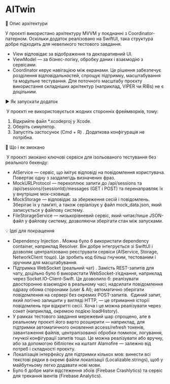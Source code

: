 # AITwin
🧱 Опис архітектури  

У проєкті використано архітектуру MVVM у поєднанні з Coordinator-патерном. Оскільки додаток реалізовано на SwiftUI, така структура добре підходить для невеликого тестового завдання.
* View відповідає за відображення та декларативний UI.
* ViewModel — за бізнес-логіку, обробку даних і взаємодію з сервісами.
* Coordinator керує навігацією між екранами. Це рішення забезпечує розділення відповідальностей, спрощує підтримку, масштабування та модульне тестування. Для поточного масштабу проєкту використання складніших архітектур (наприклад, VIPER чи RIBs) не є доцільним.
  
▶️ Як запускати додаток

 У проєкті не використовується жодних сторонніх фреймворків, тому:
1. Відкрийте файл *.xcodeproj у Xcode.
2. Оберіть симулятор.
3. Запустіть застосунок (Cmd + R) . Додаткова конфігурація не потрібна.
   
🧪 Що і як змокано

 У проєкті змокано ключові сервіси для ізольованого тестування без реального бекенду:
* AIService — сервіс, що імітує відповіді на повідомлення користувача. Повертає одну з заздалегідь визначених фраз.
* MockURLProtocol — перехоплює запити до /api/sessions та /api/sessions/{sessionId}/messages (GET і POST) та перенаправляє їх у внутрішнє мок-сховище.
* MockStorage — відповідає за збереження сесій і повідомлень. Зберігає їх у пам’яті, а також серіалізує у файл mock_data.json, який записується у файлову систему.
* FileStorageService — низькорівневий сервіс, який читає/пише JSON-файл у файлову систему, дозволяючи зберігати стан між запусками.
  
💡 Ідеї для покращення

* Dependency Injection . Можна було б використати dependency container, наприклад Resolver. Він добре інтегрується зі SwiftUI і дозволяє централізовано реєструвати сервіси (AIService, Storage, NetworkClient тощо). Це зробить код більш гнучким, тестованим і зручним для масштабування.
* Підтримка WebSocket (реальний чат) . Замість REST-запитів для чату, доцільно було б використати WebSocket-з’єднання, наприклад через Socket.IO-Client-Swift. Це дозволило б: реалізувати двосторонню взаємодію в реальному часі; надсилати повідомлення одразу обома сторонами (user & AI); автоматично зберігати повідомлення на сервері без окремих POST-запитів.  Єдиний запит, який логічно залишити у вигляді HTTP, — це отримання історії повідомлень при відкритті сесії. Хоча і це можна реалізувати через сокет (наприклад, окремою подією loadHistory).
* У рамках тестового завдання мережевий шар спрощено, але в реальному проєкті його варто розширити — наприклад, для підтримки автоматичного оновлення access/refresh токенів, завантаження файлів, централізованої обробки помилок, логування, гнучкої конфігурації запитів тощо. Це можна реалізувати або вручну, або за допомогою бібліотек на кшталт Alamofire — залежно від потреб і складності проєкту.
* Локалізація інтерфейсу для підтримки кількох мов: винести всі текстові рядки в окремі файли локалізації (Localizable.strings), щоб у майбутньому легко додавати нові мови.
* Було б добре мати відстеження збоїв (Firebase Crashlytics) та сервіс для трекання івентів (Firebase Analytics).

